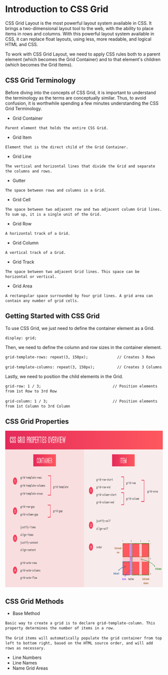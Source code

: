 # Introduction to CSS Grid

CSS Grid Layout is the most powerful layout system available in CSS. It brings a two-dimensional layout tool to the web, with the ability to place items in rows and columns. With this powerful layout system available in CSS, it can replace float layouts, using less, more readable, and logical HTML and CSS.

To work with CSS Grid Layout, we need to apply CSS rules both to a parent element (which becomes the Grid Container) and to that element's children (which becomes the Grid Items).

## CSS Grid Terminology

Before diving into the concepts of CSS Grid, it is important to understand the terminology as the terms are conceptually similar. Thus, to avoid confusion, it is worthwhile spending a few minutes understanding the CSS Grid Terminology.

- Grid Container
```
Parent element that holds the entire CSS Grid.
```

- Grid Item
```
Element that is the direct child of the Grid Container.
```

- Grid Line
```
The vertical and horizontal lines that divide the Grid and separate the columns and rows.
```

- Gutter
```
The space between rows and columns in a Grid.
```

- Grid Cell
```
The space between two adjacent row and two adjacent column Grid lines. To sum up, it is a single unit of the Grid.
```

- Grid Row
```
A horizontal track of a Grid.
```

- Grid Column
```
A vertical track of a Grid.
```

- Grid Track
```
The space between two adjacent Grid lines. This space can be horizontal or vertical.
```

- Grid Area
```
A rectangular space surrounded by four grid lines. A grid area can contain any number of grid cells.
```

## Getting Started with CSS Grid

To use CSS Grid, we just need to define the container element as a Grid.
```
display: grid;
```

Then, we need to define the column and row sizes in the container element.
```
grid-template-rows: repeat(3, 150px);             // Creates 3 Rows

grid-template-columns: repeat(3, 150px);          // Creates 3 Columns
```

Lastly, we need to position the child elements in the Grid.
```
grid-row: 1 / 3;                                // Position elements from 1st Row to 3rd Row

grid-column: 1 / 3;                             // Position elements from 1st Column to 3rd Column
```

## CSS Grid Properties

<img src="./img/CSS Properties.PNG" width="1000px" height="500px" title="CSS Properties Image">

## CSS Grid Methods

- Base Method
```
Basic way to create a grid is to declare grid-template-column. This property determines the number of items in a row.

The Grid items will automatically populate the grid container from top left to bottom right, based on the HTML source order, and will add rows as necessary.
```

- Line Numbers
- Line Names
- Name Grid Areas